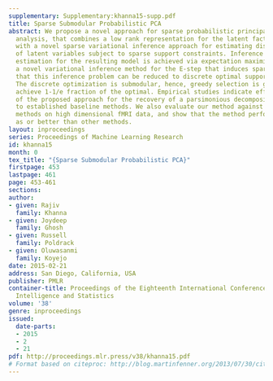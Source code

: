 ```yaml
---
supplementary: Supplementary:khanna15-supp.pdf
title: Sparse Submodular Probabilistic PCA
abstract: We propose a novel approach for sparse probabilistic principal component
  analysis, that combines a low rank representation for the latent factors and loadings
  with a novel sparse variational inference approach for estimating distributions
  of latent variables subject to sparse support constraints. Inference and parameter
  estimation for the resulting model is achieved via expectation maximization with
  a novel variational inference method for the E-step that induces sparsity. We show
  that this inference problem can be reduced to discrete optimal support selection.
  The discrete optimization is submodular, hence, greedy selection is guaranteed to
  achieve 1-1/e fraction of the optimal. Empirical studies indicate effectiveness
  of the proposed approach for the recovery of a parsimonious decomposition as compared
  to established baseline methods. We also evaluate our method against state-of-the-art
  methods on high dimensional fMRI data, and show that the method performs as good
  as or better than other methods.
layout: inproceedings
series: Proceedings of Machine Learning Research
id: khanna15
month: 0
tex_title: "{Sparse Submodular Probabilistic PCA}"
firstpage: 453
lastpage: 461
page: 453-461
sections: 
author:
- given: Rajiv
  family: Khanna
- given: Joydeep
  family: Ghosh
- given: Russell
  family: Poldrack
- given: Oluwasanmi
  family: Koyejo
date: 2015-02-21
address: San Diego, California, USA
publisher: PMLR
container-title: Proceedings of the Eighteenth International Conference on Artificial
  Intelligence and Statistics
volume: '38'
genre: inproceedings
issued:
  date-parts:
  - 2015
  - 2
  - 21
pdf: http://proceedings.mlr.press/v38/khanna15.pdf
# Format based on citeproc: http://blog.martinfenner.org/2013/07/30/citeproc-yaml-for-bibliographies/
---
```

